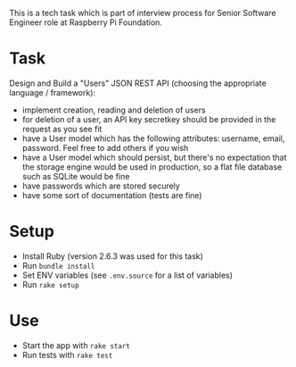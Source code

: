 This is a tech task which is part of interview process for Senior Software
Engineer role at Raspberry Pi Foundation.

# Task

Design and Build a "Users" JSON REST API (choosing the appropriate language /
framework):

* implement creation, reading and deletion of users
* for deletion of a user, an API key secretkey should be provided in the
  request as you see fit
* have a User model which has the following attributes: username, email,
  password. Feel free to add others if you wish
* have a User model which should persist, but there's no expectation that the
  storage engine would be used in production, so a flat file database such as
  SQLite would be fine
* have passwords which are stored securely
* have some sort of documentation (tests are fine)

# Setup

* Install Ruby (version 2.6.3 was used for this task)
* Run `bundle install`
* Set ENV variables (see `.env.source` for a list of variables)
* Run `rake setup`

# Use

* Start the app with `rake start`
* Run tests with `rake test`
